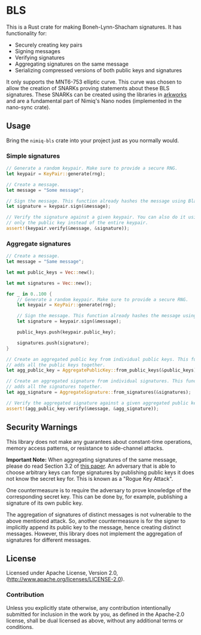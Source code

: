 # BLS
This is a Rust crate for making Boneh-Lynn-Shacham signatures. It has functionality for:

* Securely creating key pairs
* Signing messages
* Verifying signatures
* Aggregating signatures on the same message
* Serializing compressed versions of both public keys and signatures

It only supports the MNT6-753 elliptic curve. This curve was chosen to allow the creation of SNARKs proving statements
about these BLS signatures. These SNARKs can be created using the libraries in [arkworks](https://github.com/arkworks-rs) and
are a fundamental part of Nimiq's Nano nodes (implemented in the nano-sync crate).

## Usage
Bring the `nimiq-bls` crate into your project just as you normally would.

### Simple signatures
```rust
// Generate a random keypair. Make sure to provide a secure RNG.
let keypair = KeyPair::generate(rng);

// Create a message.
let message = "Some message";

// Sign the message. This function already hashes the message using Blake2s. 
let signature = keypair.sign(&message);

// Verify the signature against a given keypair. You can also do it using
// only the public key instead of the entire keypair.
assert!(keypair.verify(&message, &signature));
```

### Aggregate signatures
```rust
// Create a message.
let message = "Same message";

let mut public_keys = Vec::new();

let mut signatures = Vec::new();

for _ in 0..100 {
    // Generate a random keypair. Make sure to provide a secure RNG.
    let keypair = KeyPair::generate(rng);

    // Sign the message. This function already hashes the message using Blake2s.
    let signature = keypair.sign(&message);

    public_keys.push(keypair.public_key);

    signatures.push(signature);
}

// Create an aggregated public key from individual public keys. This function simply
// adds all the public keys together.
let agg_public_key = AggregatePublicKey::from_public_keys(&public_keys);

// Create an aggregated signature from individual signatures. This function simply
// adds all the signatures together.
let agg_signature = AggregateSignature::from_signatures(&signatures);

// Verify the aggregated signature against a given aggregated public key.
assert!(agg_public_key.verify(&message, &agg_signature));
```

## Security Warnings
This library does not make any guarantees about constant-time operations, memory access patterns, or resistance to
side-channel attacks.

**Important Note:** When aggregating signatures of the same message, please do read Section 3.2 of
[this paper](https://crypto.stanford.edu/~dabo/pubs/papers/aggreg.pdf). An adversary that is able to choose arbitrary
keys can forge signatures by publishing public keys it does not know the secret key for. This is known as a "Rogue Key
Attack".

One countermeasure is to require the adversary to prove knowledge of the corresponding secret key. This can be done by,
for example, publishing a signature of its own public key.

The aggregation of signatures of distinct messages is not vulnerable to the above mentioned attack. So, another
countermeasure is for the signer to implicitly append its public key to the message, hence creating distinct
messages. However, this library does not implement the aggregation of signatures for different messages.

## License
Licensed under Apache License, Version 2.0, (http://www.apache.org/licenses/LICENSE-2.0).

### Contribution
Unless you explicitly state otherwise, any contribution intentionally
submitted for inclusion in the work by you, as defined in the Apache-2.0
license, shall be dual licensed as above, without any additional terms or
conditions.
